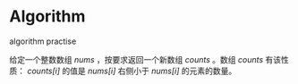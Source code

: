 # Algorithm
algorithm practise

给定一个整数数组 *nums* ，按要求返回一个新数组 *counts* 。数组 *counts* 有该性质： *counts[i]* 的值是 *nums[i]* 右侧小于 *nums[i]* 的元素的数量。
